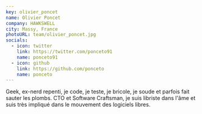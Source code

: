 ```yaml
---
key: olivier_poncet
name: Olivier Poncet
company: HAWKSWELL
city: Massy, France
photoURL: team/olivier_poncet.jpg
socials:
  - icon: twitter
    link: https://twitter.com/ponceto91
    name: ponceto91
  - icon: github
    link: https://github.com/ponceto
    name: ponceto
---
```


Geek, ex-nerd repenti, je code, je teste, je bricole, je soude et parfois fait sauter les plombs. CTO et Software Craftsman, je suis libriste dans l'âme et suis très impliqué dans le mouvement des logiciels libres.